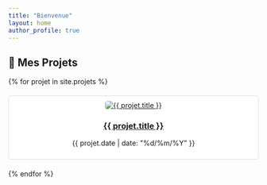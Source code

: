 ```yaml
---
title: "Bienvenue"
layout: home
author_profile: true
---
```


## 🚀 Mes Projets  

<div class="cards">
  {% for projet in site.projets %}
  <div class="card">
    <a href="{{ projet.url }}">
      <img src="{{ projet.header.image }}" alt="{{ projet.title }}" />
      <h3>{{ projet.title }}</h3>
    </a>
    <p>{{ projet.date | date: "%d/%m/%Y" }}</p>
  </div>
  {% endfor %}
</div>

<style>
.cards {
  display: grid;
  grid-template-columns: repeat(auto-fill, minmax(250px, 1fr));
  gap: 20px;
}

.card {
  border: 1px solid #ddd;
  padding: 10px;
  border-radius: 5px;
  text-align: center;
  background: white;
}

.card img {
  max-width: 100%;
  height: auto;
  border-radius: 5px;
}
</style>
